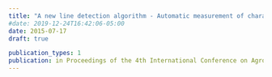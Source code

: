 ```yaml
---
title: "A new line detection algorithm - Automatic measurement of character parameter of rapeseed plant by LSD"
#date: 2019-12-24T16:42:06-05:00
date: 2015-07-17
draft: true

publication_types: 1
publication: in Proceedings of the 4th International Conference on Agro-Geoinformatics (Agro-geoinformatics), Istanbul, Turkey, 2015. (Oral)
---
```



